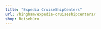 ```yaml
---
title: "Expedia CruiseShipCenters"
url: /hingham/expedia-cruiseshipcenters/
shop: Reisebüro
---
```

